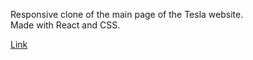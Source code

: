 Responsive clone of the main page of the Tesla website.  
Made with React and CSS.

[Link](https://bojidar06.github.io/)
